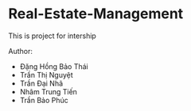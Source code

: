 # Real-Estate-Management

This is project for intership

Author: 
 - Đặng Hồng Bảo Thái
 - Trần Thị Nguyệt
 - Trần Đại Nhã
 - Nhâm Trung Tiến
 - Trần Bảo Phúc
